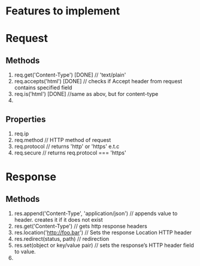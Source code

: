 # Features to implement

# Request

## Methods

1. req.get('Content-Type') [DONE]
   // 'text/plain'
2. req.accepts('html') [DONE]
   // checks if Accept header from request contains specified field
3. req.is('html') [DONE]
   //same as abov, but for content-type
4.

## Properties

1. req.ip
2. req.method
   // HTTP method of request
3. req.protocol
   // returns 'http' or 'https' e.t.c
4. req.secure
   // returns req.protocol === 'https'

# Response

## Methods

1. res.append('Content-Type', 'application/json')
   // appends value to header. creates it if it does not exist
2. res.get('Content-Type')
   // gets http response headers
3. res.location('http://foo.bar')
   // Sets the response Location HTTP header
4. res.redirect(status, path)
   // redirection
5. res.set(object or key/value pair)
   // sets the response’s HTTP header field to value.
6.
